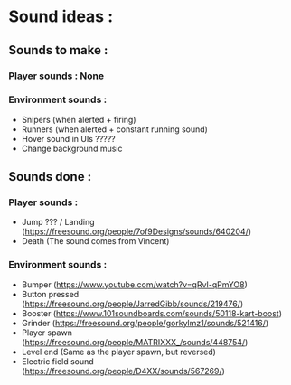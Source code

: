 # Sound ideas :

## Sounds to make :

### Player sounds : None

### Environment sounds :
- Snipers (when alerted + firing)
- Runners (when alerted + constant running sound)
- Hover sound in UIs ?????
- Change background music



## Sounds done :

### Player sounds :
- Jump ??? / Landing (https://freesound.org/people/7of9Designs/sounds/640204/)
- Death (The sound comes from Vincent)

### Environment sounds :
- Bumper (https://www.youtube.com/watch?v=qRvI-qPmYO8)
- Button pressed (https://freesound.org/people/JarredGibb/sounds/219476/)
- Booster (https://www.101soundboards.com/sounds/50118-kart-boost)
- Grinder (https://freesound.org/people/gorkylmz1/sounds/521416/)
- Player spawn (https://freesound.org/people/MATRIXXX_/sounds/448754/)
- Level end (Same as the player spawn, but reversed)
- Electric field sound (https://freesound.org/people/D4XX/sounds/567269/)
